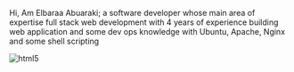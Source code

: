 Hi, Am Elbaraa Abuaraki; a software developer whose main area of expertise full stack web development with 4 years of experience building web application and some dev ops knowledge with Ubuntu, Apache, Nginx and some shell scripting

![html5](https://img.shields.io/badge/HTML5-E34F26?style=for-the-badge&logo=html5&logoColor=white) 
